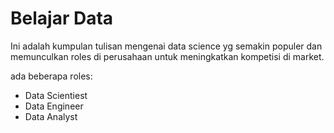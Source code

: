# Belajar Data

Ini adalah kumpulan tulisan mengenai data science yg semakin populer dan memunculkan roles di perusahaan untuk meningkatkan kompetisi di market. 

ada beberapa roles:
- Data Scientiest
- Data Engineer
- Data Analyst


